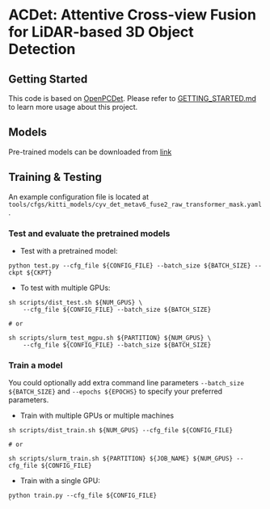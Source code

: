 # ACDet: Attentive Cross-view Fusion for LiDAR-based 3D Object Detection


## Getting Started

This code is based on [OpenPCDet](https://github.com/open-mmlab/OpenPCDet). Please refer to [GETTING_STARTED.md](docs/GETTING_STARTED.md) to learn more usage about this project.

## Models

Pre-trained models can be downloaded from [link](https://drive.google.com/drive/folders/1eVjeOXTxn_ymEj8-Va5WMhsq19s2jjiJ?usp=sharing)

## Training & Testing

An example configuration file is located at `tools/cfgs/kitti_models/cyv_det_metav6_fuse2_raw_transformer_mask.yaml`.

### Test and evaluate the pretrained models
* Test with a pretrained model: 
```shell script
python test.py --cfg_file ${CONFIG_FILE} --batch_size ${BATCH_SIZE} --ckpt ${CKPT}
```

* To test with multiple GPUs:
```shell script
sh scripts/dist_test.sh ${NUM_GPUS} \
    --cfg_file ${CONFIG_FILE} --batch_size ${BATCH_SIZE}

# or

sh scripts/slurm_test_mgpu.sh ${PARTITION} ${NUM_GPUS} \
    --cfg_file ${CONFIG_FILE} --batch_size ${BATCH_SIZE}
```

### Train a model
You could optionally add extra command line parameters `--batch_size ${BATCH_SIZE}` and `--epochs ${EPOCHS}` to specify your preferred parameters. 
  

* Train with multiple GPUs or multiple machines
```shell script
sh scripts/dist_train.sh ${NUM_GPUS} --cfg_file ${CONFIG_FILE}

# or 

sh scripts/slurm_train.sh ${PARTITION} ${JOB_NAME} ${NUM_GPUS} --cfg_file ${CONFIG_FILE}
```

* Train with a single GPU:
```shell script
python train.py --cfg_file ${CONFIG_FILE}
`

